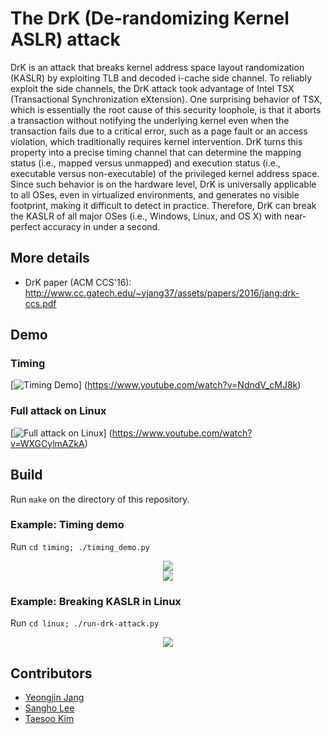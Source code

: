 # The DrK (De-randomizing Kernel ASLR) attack
DrK is an attack that breaks kernel address space layout randomization (KASLR)
by exploiting TLB and decoded i-cache side channel. To reliably exploit the
side channels, the DrK attack took advantage of
Intel TSX (Transactional Synchronization eXtension).
One surprising behavior of TSX, which is essentially
the root cause of this security loophole, is that it aborts a
transaction without notifying the underlying kernel even when the
transaction fails due to a critical error, such as a page fault or an
access violation, which traditionally requires kernel intervention.
DrK turns this property into a precise timing channel that can
determine the mapping status (i.e., mapped versus unmapped) and
execution status (i.e., executable versus non-executable) of the privileged
kernel address space. Since such behavior is on the hardware level,
DrK is universally applicable to all OSes, even in
virtualized environments, and generates no visible footprint, making
it difficult to detect in practice.
Therefore, DrK can break
the KASLR of all major OSes (i.e., Windows, Linux, and OS X)
with near-perfect accuracy in under a second.


## More details
* DrK paper (ACM CCS'16): http://www.cc.gatech.edu/~yjang37/assets/papers/2016/jang:drk-ccs.pdf

## Demo

### Timing
[![Timing Demo](https://img.youtube.com/vi/NdndV_cMJ8k/0.jpg)]
(https://www.youtube.com/watch?v=NdndV_cMJ8k)

### Full attack on Linux
[![Full attack on Linux](https://img.youtube.com/vi/WXGCylmAZkA/0.jpg)]
(https://www.youtube.com/watch?v=WXGCylmAZkA)

## Build
Run ```make``` on the directory of this repository.

### Example: Timing demo
Run ```cd timing; ./timing_demo.py```
<p align='center'>
<img src="https://github.com/sslab-gatech/DrK/blob/master/timing-mu.png" /><br />
<img src="https://github.com/sslab-gatech/DrK/blob/master/timing-x-nx.png" /><br />
</p>

### Example: Breaking KASLR in Linux
Run ```cd linux; ./run-drk-attack.py```
<p align='center'>
<img src="https://github.com/sslab-gatech/DrK/blob/master/linux-attack.png" /><br />
</p>

## Contributors
* [Yeongjin Jang]
* [Sangho Lee]
* [Taesoo Kim]

[Yeongjin Jang]: <http://www.cc.gatech.edu/~yjang37>
[Sangho Lee]: <http://www.cc.gatech.edu/~slee3036>
[Taesoo Kim]: <https://taesoo.gtisc.gatech.edu>
